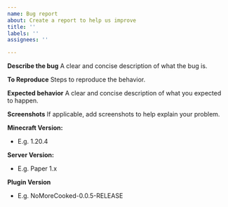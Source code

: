 ```yaml
---
name: Bug report
about: Create a report to help us improve
title: ''
labels: ''
assignees: ''

---
```


**Describe the bug**
A clear and concise description of what the bug is.

**To Reproduce**
Steps to reproduce the behavior.

**Expected behavior**
A clear and concise description of what you expected to happen.

**Screenshots**
If applicable, add screenshots to help explain your problem.

**Minecraft Version:**
- E.g. 1.20.4

**Server Version:**
 - E.g. Paper 1.x

**Plugin Version**
- E.g. NoMoreCooked-0.0.5-RELEASE
